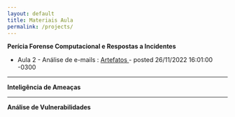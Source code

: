 ```yaml
---
layout: default
title: Materiais Aula
permalink: /projects/
---
```


<b>Perícia Forense Computacional e Respostas a Incidentes</b>
<br>
  - Aula 2 - Análise de e-mails : <a href="https://github.com/silviogiavaroto/periciaforensecomputacional/tree/main/analise_header_email" target="_blank"> Artefatos </a>  - posted 26/11/2022 16:01:00 -0300
<hr>
<b>Inteligência de Ameaças </b>


<hr>
<b>Análise de Vulnerabilidades</b>
